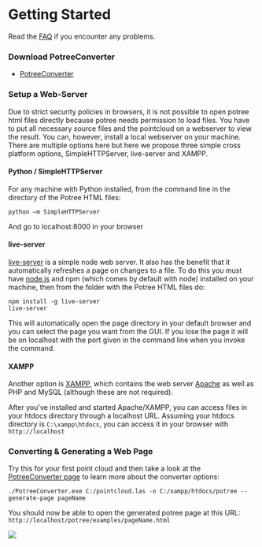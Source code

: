 
# Getting Started

Read the [FAQ](faq.md) if you encounter any problems.

### Download PotreeConverter

* [PotreeConverter](https://github.com/potree/PotreeConverter)

### Setup a Web-Server

Due to strict security policies in browsers, it is not possible to open potree html files directly because potree needs permission to load files. You have to put all necessary source files and the pointcloud on a webserver to view the result. 
You can, however, install a local webserver on your machine. There are multiple options here but here we propose three simple cross platform options, SimpleHTTPServer, live-server and XAMPP.

#### Python / SimpleHTTPServer

For any machine with Python installed, from the command line in the directory of the Potree HTML files:

```python –m SimpleHTTPServer```

And go to localhost:8000 in your browser


#### live-server
[live-server](https://www.npmjs.com/package/live-server) is a simple node web server. It also has the benefit that it automatically refreshes a page on changes to a file. To do this you must have [node.js](https://nodejs.org/en/) and npm (which comes by default with node) installed on your machine, then from the folder with the Potree HTML files do:

  ```
  npm install -g live-server
  live-server
  ```

This will automatically open the page directory in your default browser and you can select the page you want from the GUI. If you lose the page it will be on localhost with the port given in the command line when you invoke the command. 


#### XAMPP
Another option is [XAMPP](https://www.apachefriends.org/de/index.html), which contains the web server [Apache](http://httpd.apache.org/) as well as PHP and MySQL (although these are not required).

After you've installed and started Apache/XAMPP, you can access files in your htdocs directory through a localhost URL. Assuming your htdocs directory is ```C:\xampp\htdocs```, you can access it in your browser with ```http://localhost```

### Converting & Generating a Web Page

Try this for your first point cloud and then take a look at the [PotreeConverter page](https://github.com/potree/PotreeConverter) to learn more about the converter options:

```
./PotreeConverter.exe C:/pointcloud.las -o C:/xampp/htdocs/potree --generate-page pageName
```

You should now be able to open the generated potree page at this URL: ```http://localhost/potree/examples/pageName.html```

![](images/lion_demo_screenshot.jpg)
